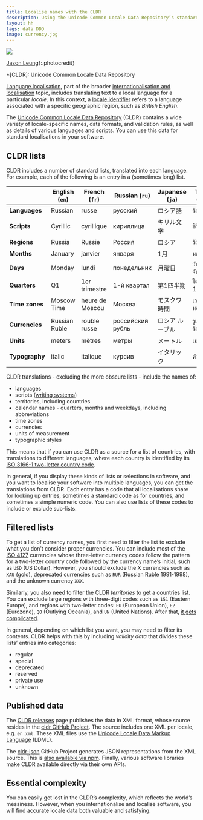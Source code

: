 ```yaml
---
title: Localise names with the CLDR
description: Using the Unicode Common Locale Data Repository’s standard translations
layout: hh
tags: data DDD
image: currency.jpg
---
```


![](currency.jpg)

[Jason Leung](https://unsplash.com/photos/SAYzxuS1O3M){:.photocredit}

<!--
language `ru` 
script `Cyrl` 
territory `RU`
xidel en.xml --xpath "/ldml/dates/calendars/calendar[@type='gregorian']/months/monthContext[@type='format']/monthWidth[@type='wide']/month[@type='1']"
xidel fr.xml --xpath "/ldml/dates/calendars/calendar[@type='gregorian']/days/dayContext[@type='format']/dayWidth[@type='wide']/day[@type='mon']"
xidel fr.xml --xpath "/ldml/dates/calendars/calendar[@type='gregorian']/quarters/quarterContext[@type='format']/quarterWidth[@type='wide']/quarter[@type='1']"
metazone `Moscow`
currency `RUB`   
xidel fr.xml --xpath "/ldml/units/unitLength[@type='long']/unit[@type='length-meter']/displayName"
axisName `ital`     
-->

*[CLDR]: Unicode Common Locale Data Repository

[Language localisation](https://en.wikipedia.org/wiki/Language_localisation), part of the broader 
[internationalisation and localisation](https://en.wikipedia.org/wiki/Internationalization_and_localization) topic,
includes translating text to a local language for a particular _locale_.
In this context, a [locale identifier](https://en.wikipedia.org/wiki/Locale_(computer_software))
refers to a language associated with a specific geographic region, such as _British English_.

The [Unicode Common Locale Data Repository](https://cldr.unicode.org/) (CLDR)
contains a wide variety of locale-specific names, data formats, and validation rules, as well as details of various languages and scripts.
You can use this data for standard localisations in your software.

## CLDR lists

CLDR includes a number of standard lists, translated into each language.
For example, each of the following is an entry in a (sometimes long) list.

|                | English (`en`) | French (`fr`)   | Russian (`ru`)   | Japanese (`ja`) | Thai (`th`) |
| -------------- | -------------- | --------------- | ---------------- | --------------- | ----------- |
| **Languages**  | Russian        | russe           | русский          | ロシア語         | รัสเซีย |
| **Scripts**    | Cyrillic       | cyrillique      | кириллица        | キリル文字       | ซีริลลิก |
| **Regions**    | Russia         | Russie          | Россия           | ロシア           | รัสเซีย |
| **Months**     | January        | janvier         | января           | 1月             | มกราคม |
| **Days**       | Monday         | lundi           | понедельник      | 月曜日          | วันจันทร์ |
| **Quarters**   | Q1             | 1er trimestre   | 1-й квартал      | 第1四半期        | ไตรมาส 1 |
| **Time zones** | Moscow Time    | heure de Moscou | Москва           | モスクワ時間     | เวลามอสโก |
| **Currencies** | Russian Ruble  | rouble russe    | российский рубль | ロシア ルーブル   | รูเบิลรัสเซีย |
| **Units**      | meters         | mètres          | метры            | メートル         | เมตร |
| **Typography** | italic         | italique        | курсив           | イタリック       | ตัวเอียง |

CLDR translations - excluding the more obscure lists - include the names of:

* languages
* scripts ([writing systems](https://en.wikipedia.org/wiki/Writing_system))
* territories, including countries
* calendar names - quarters, months and weekdays, including abbreviations
* time zones
* currencies
* units of measurement
* typographic styles

This means that if you can use CLDR as a source for a list of countries, with translations to different languages, where each country is identified by its
[ISO 3166-1 two-letter country code](https://en.wikipedia.org/wiki/ISO_3166-1_alpha-2).

In general, if you display these kinds of lists or selections in software, and you want to localise your software into multiple languages, you can get the translations from CLDR.
Each entry has a code that all localisations share for looking up entries, sometimes a standard code as for countries, and sometimes a simple numeric code.
You can also use lists of these codes to include or exclude sub-lists.

## Filtered lists

To get a list of currency names, you first need to filter the list to exclude what you don’t consider proper currencies.
You can include most of the [ISO 4127](https://en.wikipedia.org/wiki/ISO_4217)
currencies whose three-letter currency codes follow the pattern for a two-letter country code followed by the currency name’s initial, such as `USD` (US Dollar).
However, you should exclude the X currencies such as `XAU` (gold), deprecated currencies such as `RUR` (Russian Ruble 1991-1998), and the unknown currency `XXX`.

Similarly, you also need to filter the CLDR _territories_ to get a countries list.
You can exclude large regions with three-digit codes such as `151` (Eastern Europe),
and regions with two-letter codes: `EU` (European Union), `EZ` (Eurozone), `QO` (Outlying Oceania), and `UN` (United Nations).
After that, [it gets complicated](https://en.wikipedia.org/wiki/List_of_states_with_limited_recognition).

In general, depending on which list you want, you may need to filter its contents.
CLDR helps with this by including _validity data_ that divides these lists’ entries into categories:

* regular
* special
* deprecated
* reserved
* private use
* unknown

## Published data

The [CLDR releases](https://cldr.unicode.org/index/downloads) page publishes the data in XML format,
whose source resides in the [cldr GitHub Project](https://github.com/unicode-org/cldr).
The source includes one XML per locale, e.g. `en.xml`.
These XML files use the [Unicode Locale Data Markup Language](http://www.unicode.org/reports/tr35/) (LDML).

The [cldr-json](https://github.com/unicode-org/cldr-json)
GitHub Project generates JSON representations from the XML source.
This is [also available via npm](https://github.com/unicode-org/cldr-json#npm-packages).
Finally, various software libraries make CLDR available directly via their own APIs.

## Essential complexity

You can easily get lost in the CLDR’s complexity, which reflects the world’s messiness.
However, when you internationalise and localise software, you will find accurate locale data both valuable and satisfying.
